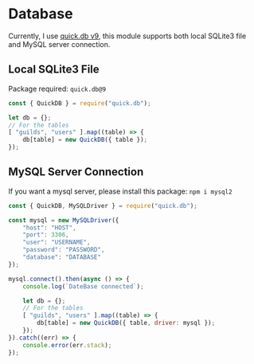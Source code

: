 # Database
Currently, I use [quick.db v9](https://github.com/plexidev/quick.db/tree/9.1.6), this module supports both local SQLite3 file and MySQL server connection.

## Local SQLite3 File
Package required: `quick.db@9`
```js
const { QuickDB } = require("quick.db");

let db = {};
// For the tables
[ "guilds", "users" ].map((table) => {
    db[table] = new QuickDB({ table });
});
```

## MySQL Server Connection
If you want a mysql server, please install this package: `npm i mysql2`
```js
const { QuickDB, MySQLDriver } = require("quick.db");

const mysql = new MySQLDriver({
    "host": "HOST",
    "port": 3306,
    "user": "USERNAME",
    "password": "PASSWORD",
    "database": "DATABASE"
});

mysql.connect().then(async () => {
    console.log(`DateBase connected`);

    let db = {};
    // For the tables
    [ "guilds", "users" ].map((table) => {
        db[table] = new QuickDB({ table, driver: mysql });
    });
}).catch((err) => {
    console.error(err.stack);
});
```

